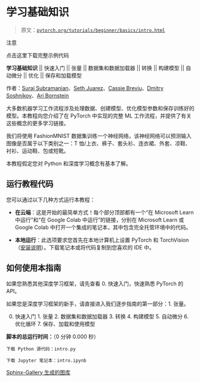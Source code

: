 # 学习基础知识

> 原文：[`pytorch.org/tutorials/beginner/basics/intro.html`](https://pytorch.org/tutorials/beginner/basics/intro.html)

注意

点击这里下载完整示例代码

**学习基础知识** || 快速入门 || 张量 || 数据集和数据加载器 || 转换 || 构建模型 || 自动微分 || 优化 || 保存和加载模型

作者：[Suraj Subramanian](https://github.com/suraj813)、[Seth Juarez](https://github.com/sethjuarez/)、[Cassie Breviu](https://github.com/cassieview/)、[Dmitry Soshnikov](https://soshnikov.com/)、[Ari Bornstein](https://github.com/aribornstein/)

大多数机器学习工作流程涉及处理数据、创建模型、优化模型参数和保存训练好的模型。本教程向您介绍了在 PyTorch 中实现的完整 ML 工作流程，并提供了有关这些概念的更多学习链接。

我们将使用 FashionMNIST 数据集训练一个神经网络，该神经网络可以预测输入图像是否属于以下类别之一：T 恤/上衣、裤子、套头衫、连衣裙、外套、凉鞋、衬衫、运动鞋、包或短靴。

本教程假定您对 Python 和深度学习概念有基本了解。

## 运行教程代码

您可以通过以下几种方式运行本教程：

+   **在云端**：这是开始的最简单方式！每个部分顶部都有一个“在 Microsoft Learn 中运行”和“在 Google Colab 中运行”的链接，分别在 Microsoft Learn 或 Google Colab 中打开一个集成的笔记本，其中包含完全托管环境中的代码。

+   **本地运行**：此选项要求您首先在本地计算机上设置 PyTorch 和 TorchVision（[安装说明](https://pytorch.org/get-started/locally/)）。下载笔记本或将代码复制到您喜欢的 IDE 中。

## 如何使用本指南

如果您熟悉其他深度学习框架，请先查看 0. 快速入门，快速熟悉 PyTorch 的 API。

如果您是深度学习框架的新手，请直接进入我们逐步指南的第一部分：1. 张量。

0. 快速入门 1. 张量 2. 数据集和数据加载器 3. 转换 4. 构建模型 5. 自动微分 6. 优化循环 7. 保存、加载和使用模型

**脚本的总运行时间：**（0 分钟 0.000 秒）

`下载 Python 源代码：intro.py`

`下载 Jupyter 笔记本：intro.ipynb`

[Sphinx-Gallery 生成的图库](https://sphinx-gallery.github.io)
